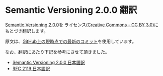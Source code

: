 # Semantic Versioning 2.0.0 翻訳

[Semantic Versioning 2.0.0](http://semver.org/spec/v2.0.0.html)を
ライセンス([Creative Commons - CC BY 3.0](http://creativecommons.org/licenses/by/3.0/))にもとづき翻訳します。

原文は、[GitHub上の現時点での最新のコミット](https://github.com/mojombo/semver/tree/255bc951da97e1642050d56170b969c702094f10)を使用しています。

なお、翻訳にあたり下記を参考にさせて頂きました。

- [Semantic Versioning 2.0.0 日本語訳](http://shijimiii.info/technical-memo/semver/)
- [RFC 2119 日本語訳](https://www.ipa.go.jp/security/rfc/RFC2119JA.html)

